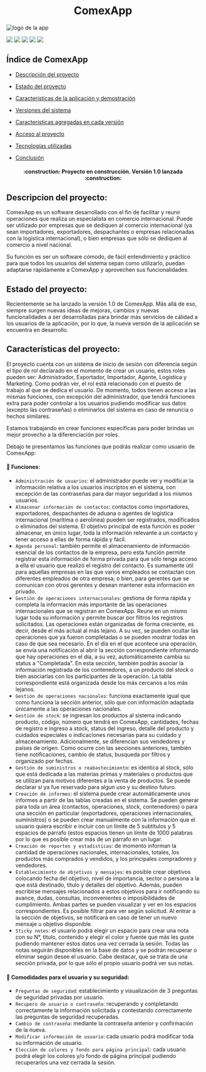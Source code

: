 <h1 align="center"> ComexApp </h1>

  ![logo de la app](https://user-images.githubusercontent.com/108192404/218524739-98ffa4b5-b387-4f29-9a8e-7f5373520f83.png)

<p align="left">
   <img src="https://img.shields.io/badge/STATUS-EN%20DESAROLLO-green">
   <img src="https://img.shields.io/badge/ÚLTIMA VERSIÓN-%20 1.0-red">
   <img src="https://img.shields.io/badge/LENGUAJE-%20 JAVA-blue">
   <img src="https://img.shields.io/badge/BBD-%20 POSTGRESQL-violet">
   <img src="https://img.shields.io/badge/IDE-%20 NETBEANS-orange">
 </p>

   

 
 
 ## Índice de ComexApp

* [Descripción del proyecto](#descripción-del-proyecto)

* [Estado del proyecto](#Estado-del-proyecto)

* [Características de la aplicación y demostración](#Características-de-la-aplicación-y-demostración)

* [Versiones del sistema](#Versiones-del-sistema)

* [Características agregadas en cada versión](#Características-agregadas-en-cada-sistema)

* [Acceso al proyecto](#acceso-proyecto)

* [Tecnologías utilizadas](#tecnologías-utilizadas)

* [Conclusión](#conclusión)


<h4 align="center">
:construction: Proyecto en construcción. Versión 1.0 lanzada :construction:
</h4>

## Descripcion del proyecto:
ComexApp es un software desarrollado con el fin de facilitar y reunir operaciones que realiza un especialista en comercio internacional. Puede ser utilizado por empresas que se dediquen al comercio internacional (ya sean importadores, exportadores, despachantes o empresas relacionadas con la logística internacional), o bien empresas que sólo se dediquen al comercio a nivel nacional. 

Su función es ser un software cómodo, de fácil entendimiento y práctico para que todos los usuarios del sistema sepan como utilizarlo, puedan adaptarse rápidamente a ComexApp y aprovechen sus funcionalidades.

## Estado del proyecto:
Recientemente se ha lanzado la versión 1.0 de ComexApp. Más allá de eso, siempre surgen nuevas ideas de mejoras, cambios y nuevas funcionalidades a ser desarrolladas para brindar más servicios de cálidad a los usuarios de la aplicación, por lo que, la nueva versión de la aplicación se encuentra en desarrollo. 

## Características del proyecto:
El proyecto cuenta con un sistema de inicio de sesión con diferencia según el tipo de rol declarado en el momento de crear un usuario, estos roles pueden ser: Administrador, Exportador, Importador, Agente, Logística y Marketing. Como podrán ver, el rol está relacionado con el puesto de trabajo al que se dedica el usuario. De momento, todos tienen acceso a las mismas funciones, con excepción del administrador, que tendrá funciones extra para poder controlar a los usuarios pudiendo modificar sus datos (excepto las contraseñas) o eliminarlos del sistema en caso de renuncia o hechos similares.

Estamos trabajando en crear funciones específicas para poder brindas un mejor provecho a la diferenciación por roles.

Debajo te presentamos las funciones que podrás realizar como usuario de ComexApp:

#### :hammer: Funciones:
- `Administración de usuarios`: el administrador puede ver y modificar la información relativa a los usuarios inscriptos en el sistema, con excepción de las contraseñas para dar mayor seguridad a los mismos usuarios.
- `Almacenar información de contactos`: contactos como importadores, exportadores, despachantes de aduana o agentes de logística internacional (marítima o aerolínea) pueden ser registrados, modificados o eliminados del sistema. El objetivo principal de esta función es poder almacenar, en único lugar, toda la información relevante a un contacto y tener acceso a ellas de forma rápida y fácil. 
- `Agenda personal`: también permite el almacenamiento de información esencial de los contactos de la empresa, pero esta función permite registrar esta información de forma privada para que sólo tenga acceso a ella el usuario que realizó el registro del contacto. Es sumamente útil para aquellas empresas en las que varios empleados se contactan con diferentes empleados de otra empresa; o bien, para gerentes que se comunican con otros gerentes y desean mantener esta información en privado.
- `Gestión de operaciones internacionales`: gestiona de forma rápida y completa la información más importante de las operaciones internacionales que se registran en ComexApp. Reune en un mismo lugar toda su información y permite buscar por filtros los registros solicitados. Las operaciones están organizadas de forma creciente, es decir, desde el más actual al más lejano. A su vez, se pueden ocultar las operaciones que ya fueron completadas o se pueden mostrar todas en caso de que sea necesario. En el día en el que acontece una operación, se envía una notificación al abrir la sección correspondiente informando que hay operaciones en el día, a su vez, automáticamente cambia su status a "Completada". En esta sección, también podrás asociar la información registrada de los contenedores, a un producto del stock o bien asociarlas con los participantes de la operación. La tabla correspondiente está organizada desde los más cercanos a los más lejanos.
- `Gestión de operaciones nacionales`: funciona exactamente igual que como funciona la sección anterior, sólo que con información adaptada únicamente a las operaciones nacionales. 
- `Gestión de stock`: se ingresan los productos al sistema indicando producto, código, número que tendrá en ComexApp, cantidades, fechas de registro e ingreso a stock, status del ingreso, detalle del producto y cuidados especiales o indicaciones necesarias para su cuidado y almacenamiento. Adicionalmente, se diferencian sus vendedores y países de orígen. Como ocurre con las secciones anteriores, también tiene notificaciones, cambio de status, busqueda por filtros y organizado por fechas.
- `Gestión de suministros o reabastecimiento`: es identica al stock, sólo que está dedicada a las materias primas y materiales o productos que se utilizan para motivos diferentes a la venta de productos. Se puede declarar si ya fue reservado para algun uso y su destino futuro.
- `Creación de informes`: el sistema puede crear automáticamente unos informes a partir de las tablas creadas en el sistema. Se pueden generar para toda un área (contactos, operaciones, stock, contenedores) o para una sección en particular (exportadores, operaciones internacionales, suministros) o se pueden crear manualmente con la información que el usuario quiera escribir e incluir con un límite de 5 subtítulos y 5 espacios de párrafo (estos espacios tienen un límite de 1000 palabras por lo que es posible crear más de un párrafo en un lugar.  
- `Creación de reportes y estadísticas`: de momento informan la cantidad de operaciones nacionales, internacionales, totales, los productos más comprados y vendidos, y los principales compradores y vendedores.
- `Establecimiento de objetivos y mensajes`: es posible crear objetivos colocando fecha del objetivo, nivel de importancia, sector o persona a la que está destinado, título y detalles del objetivo. Además, pueden escribirse mensajes relacionados a estos objetivos para ir notificando su avance, dudas, consultas, inconvenientes o imposibilidades de cumplimiento. Ambas partes se pueden visualizar y ver en los espacios correspondientes. Es posible filtrar para ver según solicitud. Al entrar a la sección de objetivos, se notificará en caso de tener un nuevo mensaje u objetivo disponible.
- `Sticky notes`: el usuario podrá elegir un espacio para crear una nota con su N°, título, contenido y elegir el color y fuente que más les guste pudiendo mantener estos datos una vez cerrada la sesión. Todas las notas seguirán disponibles en la base de datos y se podrán recuperar o eliminar según desee el usuario. Cabe destacar, que se trata de una sección privada, por lo que sólo el propio usuario podrá ver sus notas.


#### :hammer: Comodidades para el usuario y su seguridad:
- `Preguntas de seguridad`: establecimiento y visualización de 3 preguntas de seguridad privadas por usuario.
- `Recupero de usuario o contraseña`: recuperando y completando correctamente la información solicitada y contestando correctamente las preguntas de seguridad recuperadas.
- `Cambio de contraseña`: mediante la contraseña anterior y confirmación de la nueva.
- `Modificar información de usuario`: cada usuario podrá modificar toda su información de usuario.
- `Elección de colores y fondo para página principal`: cada usuario podrá elegir los colores y/o fondo de página principal pudiendo recuperarlos una vez cerrada la sesión.

